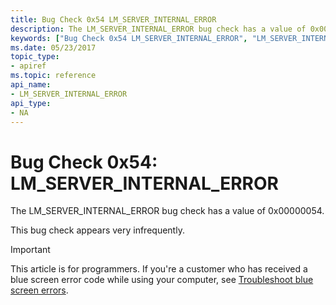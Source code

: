 ```yaml
---
title: Bug Check 0x54 LM_SERVER_INTERNAL_ERROR
description: The LM_SERVER_INTERNAL_ERROR bug check has a value of 0x00000054.This bug check appears very infrequently.
keywords: ["Bug Check 0x54 LM_SERVER_INTERNAL_ERROR", "LM_SERVER_INTERNAL_ERROR"]
ms.date: 05/23/2017
topic_type:
- apiref
ms.topic: reference
api_name:
- LM_SERVER_INTERNAL_ERROR
api_type:
- NA
---
```


# Bug Check 0x54: LM\_SERVER\_INTERNAL\_ERROR


The LM\_SERVER\_INTERNAL\_ERROR bug check has a value of 0x00000054.

This bug check appears very infrequently.

> [!IMPORTANT]
> This article is for programmers. If you're a customer who has received a blue screen error code while using your computer, see [Troubleshoot blue screen errors](https://www.windows.com/stopcode).


 

 




